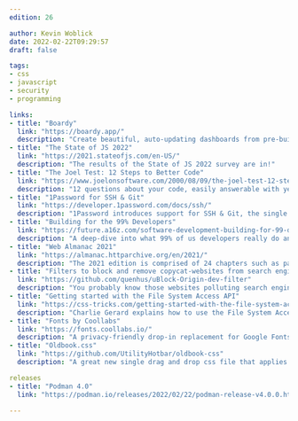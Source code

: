 ```yaml
---
edition: 26

author: Kevin Woblick
date: 2022-02-22T09:29:57
draft: false

tags:
- css
- javascript
- security
- programming

links:
- title: "Boardy"
  link: "https://boardy.app/"
  description: "Create beautiful, auto-updating dashboards from pre‑built modules."
- title: "The State of JS 2022"
  link: "https://2021.stateofjs.com/en-US/"
  description: "The results of the State of JS 2022 survey are in!"
- title: "The Joel Test: 12 Steps to Better Code"
  link: "https://www.joelonsoftware.com/2000/08/09/the-joel-test-12-steps-to-better-code/"
  description: "12 questions about your code, easily answerable with yes or no, which indicate good software quality."
- title: "1Password for SSH & Git"
  link: "https://developer.1password.com/docs/ssh/"
  description: "1Password introduces support for SSH & Git, the single source of truth for all your SSH keys."
- title: "Building for the 99% Developers"
  link: "https://future.a16z.com/software-development-building-for-99-developers/"
  description: "A deep-dive into what 99% of us developers really do and how they achieve their goals."
- title: "Web Almanac 2021"
  link: "https://almanac.httparchive.org/en/2021/"
  description: "The 2021 edition is comprised of 24 chapters such as page content, user experience, publishing, and distribution."
- title: "Filters to block and remove copycat-websites from search engines"
  link: "https://github.com/quenhus/uBlock-Origin-dev-filter"
  description: "You probably know those websites polluting search engine results with content copied from Stack Overflow and others. This filter blocks those sites permanently."
- title: "Getting started with the File System Access API"
  link: "https://css-tricks.com/getting-started-with-the-file-system-access-api/"
  description: "Charlie Gerard explains how to use the File System Access API in your next project."
- title: "Fonts by Coollabs"
  link: "https://fonts.coollabs.io/"
  description: "A privacy-friendly drop-in replacement for Google Fonts."
- title: "Oldbook.css"
  link: "https://github.com/UtilityHotbar/oldbook-css"
  description: "A great new single drag and drop css file that applies a clean, old-school parchment style to your sites."

releases
- title: "Podman 4.0"
  link: "https://podman.io/releases/2022/02/22/podman-release-v4.0.0.html"

---
```


